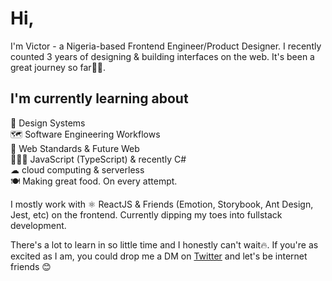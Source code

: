 # Hi,
I'm Victor - a Nigeria-based Frontend Engineer/Product Designer. I recently counted 3 years of designing & building interfaces on the web. It's been a great journey so far💪🏾.  

## I'm currently learning about

🧰 Design Systems <br/>
🗺 Software Engineering Workflows <br/>
🤯 Web Standards & Future Web <br/>
👨🏾‍🦳 JavaScript (TypeScript) & recently C# <br/>
☁ cloud computing & serverless <br/>
🍽 Making great food. On every attempt.

I mostly work with ⚛ ReactJS & Friends (Emotion, Storybook, Ant Design, Jest, etc) on the frontend. Currently dipping my toes into fullstack development.

There's a lot to learn in so little time and I honestly can't wait🔥. If you're as excited as I am, you could drop me a DM on [Twitter](https://twitter.com/vick_OnRails) and let's be internet friends 😊
